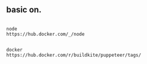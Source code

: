 








## basic on.

```

node 
https://hub.docker.com/_/node


docker
https://hub.docker.com/r/buildkite/puppeteer/tags/




```